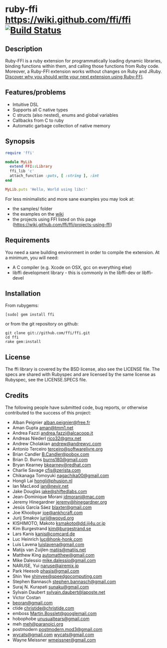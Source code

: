 # ruby-ffi https://wiki.github.com/ffi/ffi [![Build Status](https://travis-ci.org/ffi/ffi.png?branch=master)](https://travis-ci.org/ffi/ffi)

## Description

Ruby-FFI is a ruby extension for programmatically loading dynamic
libraries, binding functions within them, and calling those functions
from Ruby code. Moreover, a Ruby-FFI extension works without changes
on Ruby and JRuby. [Discover why you should write your next extension
using Ruby-FFI](https://wiki.github.com/ffi/ffi/why-use-ffi).

## Features/problems

* Intuitive DSL
* Supports all C native types
* C structs (also nested), enums and global variables
* Callbacks from C to ruby
* Automatic garbage collection of native memory

## Synopsis

```ruby
require 'ffi'

module MyLib
  extend FFI::Library
  ffi_lib 'c'
  attach_function :puts, [ :string ], :int
end

MyLib.puts 'Hello, World using libc!'
```

For less minimalistic and more sane examples you may look at:

* the samples/ folder
* the examples on the [wiki](https://wiki.github.com/ffi/ffi)
* the projects using FFI listed on this page (https://wiki.github.com/ffi/ffi/projects-using-ffi)

## Requirements

You need a sane building environment in order to compile the extension.
At a minimum, you will need:
* A C compiler (e.g. Xcode on OSX, gcc on everything else)
* libffi development library - this is commonly in the libffi-dev or libffi-devel

## Installation

From rubygems:

    [sudo] gem install ffi

or from the git repository on github:

    git clone git://github.com/ffi/ffi.git
    cd ffi
    rake gem:install

## License

The ffi library is covered by the BSD license, also see the LICENSE file.
The specs are shared with Rubyspec and are licensed by the same license
as Rubyspec, see the LICENSE.SPECS file.

## Credits

The following people have submitted code, bug reports, or otherwise contributed to the success of this project:

* Alban Peignier <alban.peignier@free.fr>
* Aman Gupta <aman@tmm1.net>
* Andrea Fazzi <andrea.fazzi@alcacoop.it>
* Andreas Niederl <rico32@gmx.net>
* Andrew Cholakian <andrew@andrewvc.com>
* Antonio Terceiro <terceiro@softwarelivre.org>
* Brian Candler <B.Candler@pobox.com>
* Brian D. Burns <burns180@gmail.com>
* Bryan Kearney <bkearney@redhat.com>
* Charlie Savage <cfis@zerista.com>
* Chikanaga Tomoyuki <nagachika00@gmail.com>
* Hongli Lai <hongli@phusion.nl>
* Ian MacLeod <ian@nevir.net>
* Jake Douglas <jake@shiftedlabs.com>
* Jean-Dominique Morani <jdmorani@mac.com>
* Jeremy Hinegardner <jeremy@hinegardner.org>
* Jesús García Sáez <blaxter@gmail.com>
* Joe Khoobyar <joe@ankhcraft.com>
* Jurij Smakov <jurij@wooyd.org>
* KISHIMOTO, Makoto <ksmakoto@dd.iij4u.or.jp>
* Kim Burgestrand <kim@burgestrand.se>
* Lars Kanis <kanis@comcard.de>
* Luc Heinrich <luc@honk-honk.com>
* Luis Lavena <luislavena@gmail.com>
* Matijs van Zuijlen <matijs@matijs.net>
* Matthew King <automatthew@gmail.com>
* Mike Dalessio <mike.dalessio@gmail.com>
* NARUSE, Yui <naruse@airemix.jp>
* Park Heesob <phasis@gmail.com>
* Shin Yee <shinyee@speedgocomputing.com>
* Stephen Bannasch <stephen.bannasch@gmail.com>
* Suraj N. Kurapati <sunaku@gmail.com>
* Sylvain Daubert <sylvain.daubert@laposte.net>
* Victor Costan
* beoran@gmail.com
* ctide <christide@christide.com>
* emboss <Martin.Bosslet@googlemail.com>
* hobophobe <unusualtears@gmail.com>
* meh <meh@paranoici.org>
* postmodern <postmodern.mod3@gmail.com>
* wycats@gmail.com <wycats@gmail.com>
* Wayne Meissner <wmeissner@gmail.com>
